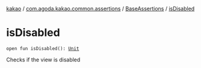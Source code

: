 [kakao](../../index.md) / [com.agoda.kakao.common.assertions](../index.md) / [BaseAssertions](index.md) / [isDisabled](./is-disabled.md)

# isDisabled

`open fun isDisabled(): `[`Unit`](https://kotlinlang.org/api/latest/jvm/stdlib/kotlin/-unit/index.html)

Checks if the view is disabled

